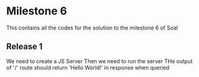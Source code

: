 # Milestone 6
This contains all the codes for the solution to the milestone 6 of Soal

## Release 1 

We need to create a JS Server
Then we need to run the server
THe output of '/' route should return 'Hello World!' in response when queried
